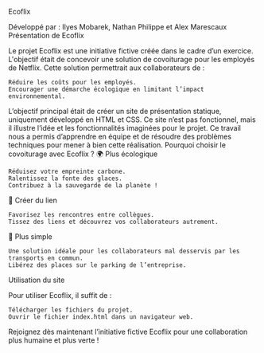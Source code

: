 Ecoflix

Développé par : Ilyes Mobarek, Nathan Philippe et Alex Marescaux
Présentation de Ecoflix

Le projet Ecoflix est une initiative fictive créée dans le cadre d’un exercice.
L'objectif était de concevoir une solution de covoiturage pour les employés de Netflix. Cette solution permettrait aux collaborateurs de :

    Réduire les coûts pour les employés.
    Encourager une démarche écologique en limitant l’impact environnemental.

L’objectif principal était de créer un site de présentation statique, uniquement développé en HTML et CSS. Ce site n’est pas fonctionnel, mais il illustre l’idée et les fonctionnalités imaginées pour le projet.
Ce travail nous a permis d’apprendre en équipe et de résoudre des problèmes techniques pour mener à bien cette réalisation.
Pourquoi choisir le covoiturage avec Ecoflix ?
🌍 Plus écologique

    Réduisez votre empreinte carbone.
    Ralentissez la fonte des glaces.
    Contribuez à la sauvegarde de la planète !

🤝 Créer du lien

    Favorisez les rencontres entre collègues.
    Tissez des liens et découvrez vos collaborateurs autrement.

🚗 Plus simple

    Une solution idéale pour les collaborateurs mal desservis par les transports en commun.
    Libérez des places sur le parking de l’entreprise.

Utilisation du site

Pour utiliser Ecoflix, il suffit de :

    Télécharger les fichiers du projet.
    Ouvrir le fichier index.html dans un navigateur web.

Rejoignez dès maintenant l’initiative fictive Ecoflix pour une collaboration plus humaine et plus verte !
